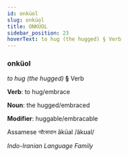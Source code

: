 ```yaml
---
id: onküol
slug: onküol
title: ONKÜOL
sidebar_position: 23
hoverText: to hug (the hugged) § Verb
---
```


### onküol

*to hug (the hugged)* **§** Verb

**Verb**: to hug/embrace

**Noun**: the hugged/embraced

**Modifier**: huggable/embracable

Assamese আঁকোৱাল ãküal /ãkʊal/

*Indo-Iranian Language Family*